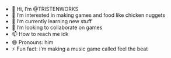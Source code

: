 - 👋 Hi, I’m @TRISTENWORKS
- 👀 I’m interested in making games and food like chicken nuggets
- 🌱 I’m currently learning new stuff
- 💞️ I’m looking to collaborate on games
- 📫 How to reach me idk
- 😄 Pronouns: him
- ⚡ Fun fact: i'm making a music game called feel the beat

<!---
TRISTENWORKS/TRISTENWORKS is a ✨ special ✨ repository because its `README.md` (this file) appears on your GitHub profile.
You can click the Preview link to take a look at your changes.
--->

